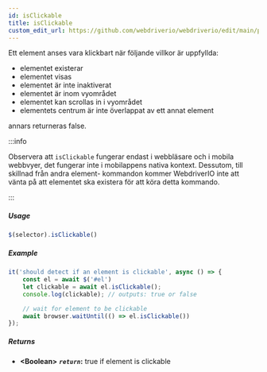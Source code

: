 ```yaml
---
id: isClickable
title: isClickable
custom_edit_url: https://github.com/webdriverio/webdriverio/edit/main/packages/webdriverio/src/commands/element/isClickable.ts
---
```


Ett element anses vara klickbart när följande villkor är uppfyllda:

- elementet existerar
- elementet visas
- elementet är inte inaktiverat
- elementet är inom vyområdet
- elementet kan scrollas in i vyområdet
- elementets centrum är inte överlappat av ett annat element

annars returneras false.

:::info

Observera att `isClickable` fungerar endast i webbläsare och i mobila webbvyer,
det fungerar inte i mobilappens nativa kontext. Dessutom, till skillnad från andra element-
kommandon kommer WebdriverIO inte att vänta på att elementet ska existera för att köra detta kommando.

:::

##### Usage

```js
$(selector).isClickable()
```

##### Example

```js title="isClickable.js"
it('should detect if an element is clickable', async () => {
    const el = await $('#el')
    let clickable = await el.isClickable();
    console.log(clickable); // outputs: true or false

    // wait for element to be clickable
    await browser.waitUntil(() => el.isClickable())
});
```

##### Returns

- **&lt;Boolean&gt;**
            **<code><var>return</var></code>:**             true if element is clickable    